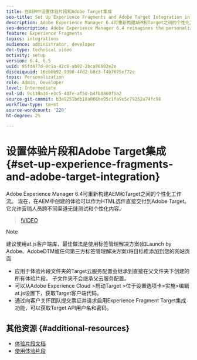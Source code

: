 ```yaml
---
title: 在AEM中设置体验片段和Adobe Target集成
seo-title: Set Up Experience Fragments and Adobe Target Integration in AEM
description: Adobe Experience Manager 6.4可重新构建AEM和Target之间的个性化工作流。 现在，在AEM中创建的体验可以作为HTML选件直接交付到Adobe Target。 它允许营销人员跨不同渠道无缝测试和个性化内容。
seo-description: Adobe Experience Manager 6.4 reimagines the personalization workflow between AEM and Target. Experiences created within AEM can now be delivered directly to Adobe Target as HTML Offers. It allows Marketers to seamlessly test and personalize content across different channels.
feature: Experience Fragments
topics: integrations
audience: administrator, developer
doc-type: technical video
activity: setup
version: 6.4, 6.5
uuid: 05fd477d-0c1a-42c0-ab92-2bca86602e2e
discoiquuid: 16cb0b92-9398-4fd2-b8c3-f4b7675ef72c
topic: Personalization
role: Admin, Developer
level: Intermediate
exl-id: 9c139a36-e3c5-407e-af5d-b4fb8860f5a2
source-git-commit: b3e9251bdb18a008be95c1fa9e5c79252a74fc98
workflow-type: tm+mt
source-wordcount: '220'
ht-degree: 2%

---
```


# 设置体验片段和Adobe Target集成{#set-up-experience-fragments-and-adobe-target-integration}

Adobe Experience Manager 6.4可重新构建AEM和Target之间的个性化工作流。 现在，在AEM中创建的体验可以作为HTML选件直接交付到Adobe Target。 它允许营销人员跨不同渠道无缝测试和个性化内容。

>[!VIDEO](https://video.tv.adobe.com/v/22380?quality=12&learn=on)

>[!NOTE]
>
>建议使用at.js客户端库，最佳做法是使用标签管理解决方案(如Launch by Adobe、AdobeDTM或任何第三方标签管理解决方案)将目标库添加到您的网站页面

* 应用于体验片段文件夹的Target云服务配置会继承到直接在父文件夹下创建的所有体验片段。 子文件夹不会继承父云服务配置。
* 可以从Adobe Experience Cloud >启动Target >位于设置选项卡>实施>编辑at.js设置下，获取Target客户端代码。
* 通过向客户关怀团队提交票证并请求启用Experience Fragment Target集成功能，可以获取Target API用户名和密码。

## 其他资源 {#additional-resources}

* [体验片段文档](https://helpx.adobe.com/experience-manager/6-5/sites/authoring/using/experience-fragments.html)
* [使用体验片段](/help/sites/experience-fragments/experience-fragments-feature-video-use.md)
